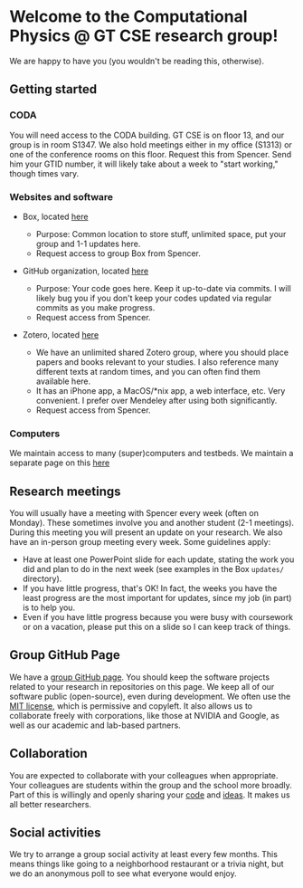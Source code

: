 
# Welcome to the Computational Physics @ GT CSE research group!

We are happy to have you (you wouldn't be reading this, otherwise).

## Getting started 

### CODA

You will need access to the CODA building.
GT CSE is on floor 13, and our group is in room S1347.
We also hold meetings either in my office (S1313) or one of the conference rooms on this floor.
Request this from Spencer. 
Send him your GTID number, it will likely take about a week to "start working," though times vary.

### Websites and software

* Box, located [here](https://gatech.app.box.com/folder/142416587982)
    * Purpose: Common location to store stuff, unlimited space, put your group and 1-1 updates here.
    * Request access to group Box from Spencer.

* GitHub organization, located [here](https://github.com/comp-physics)
    * Purpose: Your code goes here. Keep it up-to-date via commits. I will likely bug you if you don't keep your codes updated via regular commits as you make progress.
    * Request access from Spencer.

* Zotero, located [here](https://www.zotero.org/groups/4507615/comp-physics/library)
    * We have an unlimited shared Zotero group, where you should place papers and books relevant to your studies. I also reference many different texts at random times, and you can often find them available here. 
    * It has an iPhone app, a MacOS/*nix app, a web interface, etc. Very convenient. I prefer over Mendeley after using both significantly.
    * Request access from Spencer.

### Computers

We maintain access to many (super)computers and testbeds.
We maintain a separate page on this [here](computers.md)

## Research meetings

You will usually have a meeting with Spencer every week (often on Monday). 
These sometimes involve you and another student (2-1 meetings).
During this meeting you will present an update on your research.
We also have an in-person group meeting every week.
Some guidelines apply:
* Have at least one PowerPoint slide for each update, stating the work you did and plan to do in the next week (see examples in the Box `updates/` directory).
* If you have little progress, that's OK! In fact, the weeks you have the least progress are the most important for updates, since my job (in part) is to help you.
* Even if you have little progress because you were busy with coursework or on a vacation, please put this on a slide so I can keep track of things.

## Group GitHub Page

We have a [group GitHub page](https://github.com/comp-physics).
You should keep the software projects related to your research in repositories on this page.
We keep all of our software public (open-source), even during development.
We often use the [MIT license](https://opensource.org/licenses/MIT), which is permissive and copyleft.
It also allows us to collaborate freely with corporations, like those at NVIDIA and Google, as well as our academic and lab-based partners.

## Collaboration

You are expected to collaborate with your colleagues when appropriate. 
Your colleagues are students within the group and the school more broadly.
Part of this is willingly and openly sharing your [code](https://opensource.google/docs/why/) and [ideas](https://www.ted.com/talks/steven_johnson_where_good_ideas_come_from?language=en).
It makes us all better researchers.

## Social activities

We try to arrange a group social activity at least every few months. 
This means things like going to a neighborhood restaurant or a trivia night, but we do an anonymous poll to see what everyone would enjoy.
